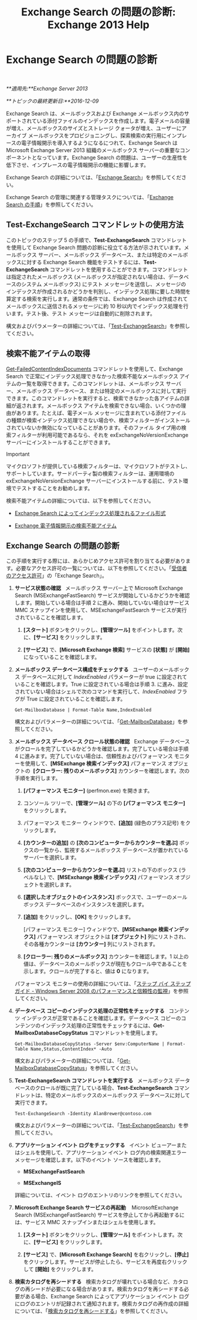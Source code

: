 ﻿---
title: 'Exchange Search の問題の診断: Exchange 2013 Help'
TOCTitle: Exchange Search の問題の診断
ms:assetid: 8cfa26f4-ccf0-42dd-8570-67018188b4e8
ms:mtpsurl: https://technet.microsoft.com/ja-jp/library/Bb123701(v=EXCHG.150)
ms:contentKeyID: 52057830
ms.date: 04/24/2018
mtps_version: v=EXCHG.150
ms.translationtype: HT
---

# Exchange Search の問題の診断

 

_**適用先:**Exchange Server 2013_

_**トピックの最終更新日:**2016-12-09_

Exchange Search は、メールボックスおよび Exchange メールボックス内のサポートされている添付ファイルのインデックスを作成します。電子メールの容量が増え、メールボックスのサイズとストレージ クォータが増え、ユーザーにアーカイブ メールボックスをプロビジョニングし、探索検索の実行用にインプレースの電子情報開示を導入するようになるにつれて、Exchange Search は Microsoft Exchange Server 2013 組織のメールボックス サーバーの重要なコンポーネントとなっています。Exchange Search の問題は、ユーザーの生産性を低下させ、インプレースの電子情報開示の機能に影響します。

Exchange Search の詳細については、「[Exchange Search](exchange-search-exchange-2013-help.md)」を参照してください。

Exchange Search の管理に関連する管理タスクについては、「[Exchange Search の手順](exchange-search-procedures-exchange-2013-help.md)」を参照してください。

## Test-ExchangeSearch コマンドレットの使用方法

このトピックのステップ 5 の手順で、**Test-ExchangeSearch** コマンドレットを使用して Exchange Search 問題の診断に役立てる方法が示されています。メールボックス サーバー、メールボックス データベース、または特定のメールボックスに対する Exchange Search 機能をテストするには、**Test-ExchangeSearch** コマンドレットを使用することができます。コマンドレットは指定されたメールボックス (メールボックスが指定されない場合は、データベースのシステム メールボックス) にテスト メッセージを送信し、メッセージのインデックスが作成されるかどうかを判別し、インデックス処理に要した時間を算定する検索を実行します。通常の条件では、Exchange Search は作成されてメールボックスに送信されるメッセージに約 10 秒以内でインデックス処理を行います。テスト後、テスト メッセージは自動的に削除されます。

構文およびパラメーターの詳細については、「[Test-ExchangeSearch](https://technet.microsoft.com/ja-jp/library/bb124733\(v=exchg.150\))」を参照してください。

## 検索不能アイテムの取得

[Get-FailedContentIndexDocuments](https://technet.microsoft.com/ja-jp/library/dd351154\(v=exchg.150\)) コマンドレットを使用して、Exchange Search で正常にインデックス処理できなかった検索不能なメールボックス アイテムの一覧を取得できます。このコマンドレットは、メールボックス サーバー、メールボックス データベース、または特定のメールボックスに対して実行できます。このコマンドレットを実行すると、検索できなかった各アイテムの詳細が返されます。メールボックス アイテムを検索できない場合、いくつかの理由があります。たとえば、電子メール メッセージに含まれている添付ファイルの種類が検索インデックス処理できない場合や、検索フィルターがインストールされていないか無効になっていることがあります。そのファイル タイプ用の検索フィルターが利用可能であるなら、それを exExchangeNoVersionExchange サーバーにインストールすることができます。


> [!IMPORTANT]
> マイクロソフトが提供している検索フィルターは、マイクロソフトがテストし、サポートしています。サードパーティ製の検索フィルターは、運用環境の exExchangeNoVersionExchange サーバーにインストールする前に、テスト環境でテストすることをお勧めします。



検索不能アイテムの詳細については、以下を参照してください。

  - [Exchange Search によってインデックス処理されるファイル形式](file-formats-indexed-by-exchange-search-exchange-2013-help.md)

  - [Exchange 電子情報開示の検索不能アイテム](unsearchable-items-in-exchange-ediscovery-exchange-2013-help.md)

## Exchange Search の問題の診断

この手順を実行する際には、あらかじめアクセス許可を割り当てる必要があります。必要なアクセス許可の一覧については、以下を参照してください。「[受信者のアクセス許可](recipients-permissions-exchange-2013-help.md)」の「Exchange Search」。

1.  **サービス状態の確認**   メールボックス サーバー上で Microsoft Exchange Search (MSExchangeFastSearch) サービスが開始しているかどうかを確認します。開始している場合は手順 2 に進み、開始していない場合はサービス MMC スナップインを使用して、MSExchangeFastSearch サービスが実行されていることを確認します。
    
    1.  **\[スタート\]** ボタンをクリックし、**\[管理ツール\]** をポイントします。次に、**\[サービス\]** をクリックします。
    
    2.  **\[サービス\]** で、**\[Microsoft Exchange 検索\]** サービスの **\[状態\]** が **\[開始\]** になっていることを確認します。

2.  **メールボックス データベース構成をチェックする**   ユーザーのメールボックス データベースに対して *IndexEnabled* パラメーターが true に設定されていることを確認します。True に設定されている場合は手順 3. に進み、設定されていない場合はシェルで次のコマンドを実行して、*IndexEnabled* フラグが True に設定されていることを確認します。
    
        Get-MailboxDatabase | Format-Table Name,IndexEnabled
    
    構文およびパラメーターの詳細については、「[Get-MailboxDatabase](https://technet.microsoft.com/ja-jp/library/bb124924\(v=exchg.150\))」を参照してください。

3.  **メールボックス データベース クロール状態の確認**   Exchange データベースがクロールを完了しているかどうかを確認します。完了している場合は手順 4 に進みます。完了していない場合は、信頼性およびパフォーマンス モニターを使用して、**\[MSExchange 検索インデックス\]** パフォーマンス オブジェクトの  **\[クローラー: 残りのメールボックス\]** カウンターを確認します。次の手順を実行します。
    
    1.  **\[パフォーマンス モニター\]** (perfmon.exe) を開きます。
    
    2.  コンソール ツリーで、**\[管理ツール\]** の下の **\[パフォーマンス モニター\]** をクリックします。
    
    3.  パフォーマンス モニター ウィンドウで、**\[追加\]** (緑色のプラス記号) をクリックします。
    
    4.  **\[カウンターの追加\]** の **\[次のコンピューターからカウンターを選ぶ\]** ボックスの一覧から、監視するメールボックス データベースが置かれているサーバーを選択します。
    
    5.  **\[次のコンピューターからカウンターを選ぶ\]** リストの下のボックス (ラベルなし) で、**\[MSExchange 検索インデックス\]** パフォーマンス オブジェクトを選択します。
    
    6.  **\[選択したオブジェクトのインスタンス\]** ボックスで、ユーザーのメールボックス データベースのインスタンスを選択します。
    
    7.  **\[追加\]** をクリックし、**\[OK\]** をクリックします。
        
        \[パフォーマンス モニター\] ウィンドウで、**\[MSExchange 検索インデックス\]** パフォーマンス オブジェクトは **\[オブジェクト\]** 列にリストされ、その各種カウンターは **\[カウンター\]** 列にリストされます。
    
    8.  **\[クローラー: 残りのメールボックス\]** カウンターを確認します。1 以上の値は、データベースのメールボックスが現在もクロール中であることを示します。クロールが完了すると、値は **0** になります。
    
    パフォーマンス モニターの使用の詳細については、「[ステップ バイ ステップ ガイド - Windows Server 2008 のパフォーマンスと信頼性の監視](https://go.microsoft.com/fwlink/p/?linkid=178005)」を参照してください。

4.  **データベース コピーのインデックス処理の正常性をチェックする**   コンテンツ インデックスが正常であることを確認します。データベース コピーのコンテンツのインデックス処理の正常性をチェックするには、**Get-MailboxDatabaseCopyStatus** コマンドレットを使用します。
    
        Get-MailboxDatabaseCopyStatus -Server $env:ComputerName | Format-Table Name,Status,ContentIndex* -Auto
    
    構文およびパラメーターの詳細については、「[Get-MailboxDatabaseCopyStatus](https://technet.microsoft.com/ja-jp/library/dd298044\(v=exchg.150\))」を参照してください。

5.  **Test-ExchangeSearch コマンドレットを実行する**   メールボックス データベースのクロールが既に完了している場合、**Test-ExchangeSearch** コマンドレットは、特定のメールボックスのメールボックス データベースに対して実行できます。
    
        Test-ExchangeSearch -Identity AlanBrewer@contoso.com
    
    構文およびパラメーターの詳細については、「[Test-ExchangeSearch](https://technet.microsoft.com/ja-jp/library/bb124733\(v=exchg.150\))」を参照してください。

6.  **アプリケーション イベント ログをチェックする**   イベント ビューアーまたはシェルを使用して、アプリケーション イベント ログ内の検索関連エラー メッセージを確認します。以下のイベント ソースを確認します。
    
      - **MSExchangeFastSearch**
    
      - **MSExchangeIS**
    
    詳細については、イベント ログのエントリのリンクを参照してください。

7.  **Microsoft Exchange Search サービスの再起動**    MicrosoftExchange Search (MSExchangeFastSearch) サービスを停止してから再起動するには、サービス MMC スナップインまたはシェルを使用します。
    
    1.  **\[スタート\]** ボタンをクリックし、**\[管理ツール\]** をポイントします。次に、**\[サービス\]** をクリックします。
    
    2.  **\[サービス\]** で、**\[Microsoft Exchange Search\]** を右クリックし、**\[停止\]** をクリックします。サービスが停止したら、サービスを再度右クリックして **\[開始\]** をクリックします。

8.  **検索カタログを再シードする**   検索カタログが壊れている場合など、カタログの再シードが必要になる場合があります。検索カタログを再シードする必要がある場合、Exchange Search によってアプリケーション イベント ログにログのエントリが記録されて通知されます。検索カタログの再作成の詳細については、「[検索カタログを再シードする](reseed-the-search-catalog-exchange-2013-help.md)」を参照してください。

